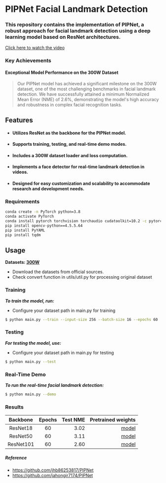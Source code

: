 # PIPNet Facial Landmark Detection

### This repository contains the implementation of PIPNet, a robust approach for facial landmark detection using a deep learning model based on ResNet architectures.
[Click here to watch the video](https://www.youtube.com/watch?v=cxi1WQr-HKE)


### Key Achievements
#### Exceptional Model Performance on the 300W Dataset

> Our PIPNet model has achieved a significant milestone on the 300W dataset, one of the most challenging benchmarks in facial landmark detection. We have successfully attained a minimum Normalized Mean Error (NME) of 2.6%, demonstrating the model's high accuracy and robustness in complex facial recognition tasks.

## Features
* #### Utilizes ResNet as the backbone for the PIPNet model.
* #### Supports training, testing, and real-time demo modes.
* #### Includes a 300W dataset loader and loss computation.
* #### Implements a face detector for real-time landmark detection in videos.
* #### Designed for easy customization and scalability to accommodate research and development needs.
          
### Requirements
```bash
conda create -n PyTorch python=3.8
conda activate PyTorch
conda install pytorch torchvision torchaudio cudatoolkit=10.2 -c pytorch-lts
pip install opencv-python==4.5.5.64
pip install PyYAML
pip install tqdm
```           
## Usage
**Datasets: [300W](https://ibug.doc.ic.ac.uk/resources/facial-point-annotations/)**
* Download the datasets from official sources.
* Check convert function in utils/util.py for processing original dataset

### Training
_**To train the model, run:**_
* Configure your dataset path in main.py for training

```bash
$ python main.py --train --input-size 256 --batch-size 16 --epochs 60
```
### Testing
_**For testing the model, use:**_
* Configure your dataset path in main.py for testing

```bash
$ python main.py --test
```

### Real-Time Demo
**_To run the real-time facial landmark detection:_**
```bash
$ python main.py --demo
```
### Results
| Backbone  | Epochs | Test NME |                                                                 Pretrained weights |
|:---------:|:------:|---------:|-----------------------------------------------------------------------------------:|
| ResNet18  |   60   |     3.02 |  [model](https://github.com/Shohruh72/PIPNet/releases/download/untagged-1f80726d715c00432342/last_18.pth) |
| ResNet50  |   60   |     3.11 |  [model](https://github.com/Shohruh72/PIPNet/releases/download/untagged-1f80726d715c00432342/last_50.pth) |
| ResNet101 |   60   |     2.60 |  [model](https://github.com/Shohruh72/PIPNet/releases/download/untagged-1f80726d715c00432342/last_101.pth) |

##### Reference
* https://github.com/jhb86253817/PIPNet
* https://github.com/jahongir7174/PIPNet
